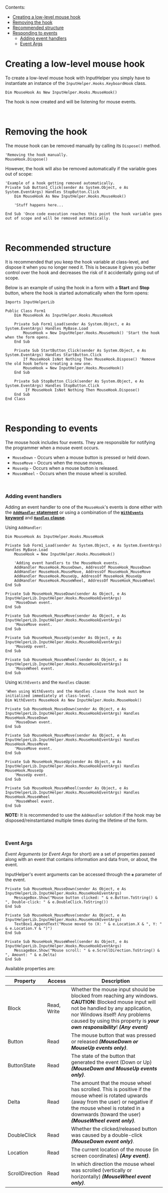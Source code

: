 Contents:

 - [Creating a low-level mouse hook](#creating-a-low-level-mouse-hook)
 - [Removing the hook](#removing-the-hook)
 - [Recommended structure](#recommended-structure)
 - [Responding to events](#responding-to-events)
    - [Adding event handlers](#adding-event-handlers)
    - [Event Args](#event-args)

# **Creating a low-level mouse hook** #

To create a low-level mouse hook with InputHelper you simply have to instantiate an instance of the `InputHelper.Hooks.KeyboardHook` class.

```vb.net
Dim MouseHook As New InputHelper.Hooks.MouseHook()
```

The hook is now created and will be listening for mouse events.

<br/>

# **Removing the hook** #

The mouse hook can be removed manually by calling its `Dispose()` method.

```vb.net
'Removing the hook manually.
MouseHook.Dispose()
```

However, the hook will also be removed automatically if the variable goes out of scope:

```vb.net
'Example of a hook getting removed automatically.
Private Sub Button1_Click(sender As System.Object, e As System.EventArgs) Handles StopButton.Click
    Dim MouseHook As New InputHelper.Hooks.MouseHook()

    'Stuff happens here...

End Sub 'Once code execution reaches this point the hook variable goes out of scope and will be removed automatically.
```

<br/>

# **Recommended structure** #

It is recommended that you keep the hook variable at class-level, and dispose it when you no longer need it. This is because it gives you better control over the hook and decreases the risk of it accidentally going out of scope.

Below is an example of using the hook in a form with a **Start** and **Stop** button, where the hook is started automatically when the form opens:

```vb.net
Imports InputHelperLib

Public Class Form1
    Dim MouseHook As InputHelper.Hooks.MouseHook

    Private Sub Form1_Load(sender As System.Object, e As System.EventArgs) Handles MyBase.Load
        MouseHook = New InputHelper.Hooks.MouseHook() 'Start the hook when the form opens.
    End Sub

    Private Sub StartButton_Click(sender As System.Object, e As System.EventArgs) Handles StartButton.Click
        If MouseHook IsNot Nothing Then MouseHook.Dispose() 'Remove the old hook before creating a new one.
        MouseHook = New InputHelper.Hooks.MouseHook()
    End Sub

    Private Sub StopButton_Click(sender As System.Object, e As System.EventArgs) Handles StopButton.Click
         If MouseHook IsNot Nothing Then MouseHook.Dispose()
    End Sub
End Class
```

<br/>

# **Responding to events** #

The mouse hook includes four events. They are responsible for notifying the programmer when a mouse event occurs.

 - `MouseDown` - Occurs when a mouse button is pressed or held down.
 - `MouseMove` - Occurs when the mouse moves.
 - `MouseUp` - Occurs when a mouse button is released.
 - `MouseWheel` - Occurs when the mouse wheel is scrolled.

<br/>

### Adding event handlers ###

Adding an event handler to one of the `MouseHook`'s events is done either with the [**`AddHandler` statement**](https://docs.microsoft.com/en-us/dotnet/visual-basic/language-reference/statements/addhandler-statement) or using a combination of the [**`WithEvents` keyword**](https://docs.microsoft.com/en-us/dotnet/visual-basic/language-reference/modifiers/withevents) and [**`Handles` clause**](https://docs.microsoft.com/en-us/dotnet/visual-basic/language-reference/statements/handles-clause).

Using `AddHandler`:

```vb.net
Dim MouseHook As InputHelper.Hooks.MouseHook

Private Sub Form1_Load(sender As System.Object, e As System.EventArgs) Handles MyBase.Load
    MouseHook = New InputHelper.Hooks.MouseHook()

    'Adding event handlers to the MouseHook events.
    AddHandler MouseHook.MouseDown, AddressOf MouseHook_MouseDown
    AddHandler MouseHook.MouseMove, AddressOf MouseHook_MouseMove
    AddHandler MouseHook.MouseUp, AddressOf MouseHook_MouseUp
    AddHandler MouseHook.MouseWheel, AddressOf MouseHook_MouseWheel
End Sub

Private Sub MouseHook_MouseDown(sender As Object, e As InputHelperLib.InputHelper.Hooks.MouseHookEventArgs)
    'MouseDown event.
End Sub

Private Sub MouseHook_MouseMove(sender As Object, e As InputHelperLib.InputHelper.Hooks.MouseHookEventArgs)
    'MouseMove event.
End Sub

Private Sub MouseHook_MouseUp(sender As Object, e As InputHelperLib.InputHelper.Hooks.MouseHookEventArgs)
    'MouseUp event.
End Sub

Private Sub MouseHook_MouseWheel(sender As Object, e As InputHelperLib.InputHelper.Hooks.MouseHookEventArgs)
    'MouseWheel event.
End Sub
```

Using `WithEvents` and the `Handles` clause:

```vb.net
'When using WithEvents and the Handles clause the hook must be initialized immediately at class-level.
Dim WithEvents MouseHook As New InputHelper.Hooks.MouseHook()

Private Sub MouseHook_MouseDown(sender As Object, e As InputHelperLib.InputHelper.Hooks.MouseHookEventArgs) Handles MouseHook.MouseDown
    'MouseDown event.
End Sub

Private Sub MouseHook_MouseMove(sender As Object, e As InputHelperLib.InputHelper.Hooks.MouseHookEventArgs) Handles MouseHook.MouseMove
    'MouseMove event.
End Sub

Private Sub MouseHook_MouseUp(sender As Object, e As InputHelperLib.InputHelper.Hooks.MouseHookEventArgs) Handles MouseHook.MouseUp
    'MouseUp event.
End Sub

Private Sub MouseHook_MouseWheel(sender As Object, e As InputHelperLib.InputHelper.Hooks.MouseHookEventArgs) Handles MouseHook.MouseWheel
    'MouseWheel event.
End Sub
```

**NOTE:** It is recommended to use the `AddHandler` solution if the hook may be disposed/reinstantiated multiple times during the lifetime of the form.

<br/>

### Event Args ###

_Event Arguments_ (or _Event Args_ for short) are a set of properties passed along with an event that contains information and data from, or about, the event.

InputHelper's event arguments can be accessed through the **`e`** parameter of the event.

```vb.net
Private Sub MouseHook_MouseDown(sender As Object, e As InputHelperLib.InputHelper.Hooks.MouseHookEventArgs)
    MessageBox.Show("Mouse button clicked: " & e.Button.ToString() & ", Double-click: " & e.DoubleClick.ToString())
End Sub

Private Sub MouseHook_MouseMove(sender As Object, e As InputHelperLib.InputHelper.Hooks.MouseHookEventArgs)
    TextBox1.AppendText("Mouse moved to (X: " & e.Location.X & ", Y: " & e.Location.Y & ")")
End Sub

Private Sub MouseHook_MouseWheel(sender As Object, e As InputHelperLib.InputHelper.Hooks.MouseHookEventArgs)
    MessageBox.Show("Mouse scroll: " & e.ScrollDirection.ToString() & ", Amount: " & e.Delta)
End Sub
```

Available properties are:

| Property        | Access      | Description |
| --------------- | ----------- | ----------- |
| Block           | Read, Write | Whether the mouse input should be blocked from reaching any windows.<br/>**CAUTION:** Blocked mouse input will not be handled by any application, nor Windows itself! Any problems caused by using this property is _**your own responsibility**_! _**(Any event)**_
| Button          | Read        | The mouse button that was pressed or released _**(MouseDown or MouseUp events only)**_.
| ButtonState     | Read        | The state of the button that generated the event (Down or Up) _**(MouseDown and MouseUp events only)**_.
| Delta           | Read        | The amount that the mouse wheel has scrolled. This is positive if the mouse wheel is rotated upwards (away from the user) or negative if the mouse wheel is rotated in a downwards (toward the user) _**(MouseWheel event only)**_.
| DoubleClick     | Read        | Whether the clicked/released button was caused by a double-click _**(MouseDown event only)**_.
| Location        | Read        | The current location of the mouse (in screen coordinates) _**(Any event)**_.
| ScrollDirection | Read        | In which direction the mouse wheel was scrolled (vertically or horizontally) _**(MouseWheel event only)**_.